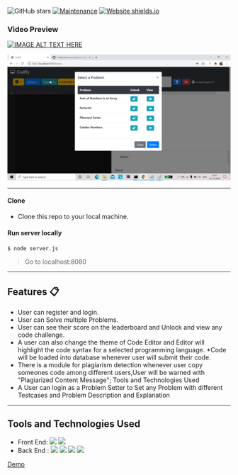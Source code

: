 ![GitHub stars](https://img.shields.io/github/stars/saksham2105/codify) 
[![Maintenance](https://img.shields.io/badge/maintained-yes-green.svg)](https://github.com/saksham2105/codify/commits/master)
[![Website shields.io](https://img.shields.io/badge/website-up-yellow)]()


### Video Preview
[![IMAGE ALT TEXT HERE](https://i9.ytimg.com/vi/boER86GimaA/maxresdefault.jpg?time=1626516600000&sqp=CPjYyocG&rs=AOn4CLBYKua1RSb3frl-WficrNSEyPreWw)](https://www.youtube.com/watch?v=boER86GimaA)

   ![partial_search](https://github.com/saksham2105/Codify/blob/main/demoscreenshots/home.png)

----

#### Clone

- Clone this repo to your local machine.

#### Run server locally

```shell
$ node server.js
```
> Go to localhost:8080

---
## Features 📋
* User can register and login.
* User can Solve multiple Problems.
* User can see their score on the leaderboard and Unlock and view any code challenge.
* A user can also change the theme of Code Editor and Editor will highlight the code syntax for a selected programming language.
*Code will be loaded into database whenever user will submit their code.
* There is a module for plagiarism detection whenever user copy someones code among different users,User will be warned with "Plagiarized Content Message";
Tools and Technologies Used 
* A User can login as a Problem Setter to Set any Problem with different Testcases and Problem Description and Explanation
---

## Tools and Technologies Used 
* Front End: ![](https://img.shields.io/badge/HTML-%3C%2F%3E-blueviolet) ![](https://img.shields.io/badge/JavaScript-%3C%2F%3E-yellow) 
* Back End : ![](https://img.shields.io/badge/Express%20JS-%3C%2F%3E-orange) ![](https://img.shields.io/badge/CompileX%20API-%7C-0%2C%2022%2C%20100) ![](https://img.shields.io/badge/MongoDB-%7C-yellowgreen) ![](https://img.shields.io/badge/Moongose-%7C-blue)
 
 [Demo](https://www.youtube.com/watch?v=boER86GimaA)
